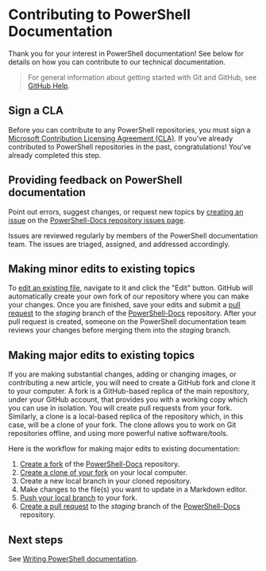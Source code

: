 # Contributing to PowerShell Documentation

Thank you for your interest in PowerShell documentation!
See below for details on how you can contribute to our technical documentation.

>For general information about getting started with Git and GitHub, see [GitHub Help][git-help].

## Sign a CLA

Before you can contribute to any PowerShell repositories, you must sign a
[Microsoft Contribution Licensing Agreement (CLA)][cla].
If you've already contributed to PowerShell repositories in the past, congratulations!
You've already completed this step.

## Providing feedback on PowerShell documentation

Point out errors, suggest changes, or request new topics by [creating an issue][new-issue]
on the [PowerShell-Docs repository issues page][doc-issues].

Issues are reviewed regularly by members of the PowerShell documentation team.
The issues are triaged, assigned, and addressed accordingly.

## Making minor edits to existing topics

To [edit an existing file][edit-file], navigate to it and click the "Edit" button.
GitHub will automatically create your own fork of our repository where you can make your changes.
Once you are finished, save your edits and submit a [pull request][pull] to the *staging* branch
of the [PowerShell-Docs][docs-repo] repository.
After your pull request is created, someone on the PowerShell documentation team reviews your changes
before merging them into the *staging* branch.

## Making major edits to existing topics

If you are making substantial changes, adding or changing images, or contributing a new article, you will need to create a GitHub fork
and clone it to your computer.
A fork is a GitHub-based replica of the main repository, under your GitHub account,
that provides you with a working copy which you can use in isolation.
You will create pull requests from your fork.
Similarly, a clone is a local-based replica of the repository which, in this case, will be a clone of your fork.
The clone allows you to work on Git repositories offline, and using more powerful native software/tools.

Here is the workflow for making major edits to existing documentation:

1. [Create a fork][fork] of the [PowerShell-Docs][docs-repo] repository.
2. [Create a clone of your fork][clone] on your local computer.
3. Create a new local branch in your cloned repository.
4. Make changes to the file(s) you want to update in a Markdown editor.
5. [Push your local branch][push] to your fork.
6. [Create a pull request][pull] to the *staging* branch of the [PowerShell-Docs][docs-repo] repository.


## Next steps

See [Writing PowerShell documentation](2-WRITING.md).

<!-- External URLs -->
[git-help]: https://help.github.com/
[cla]: https://cla.microsoft.com/
[new-issue]: https://help.github.com/articles/creating-an-issue/
[doc-issues]: https://github.com/PowerShell/PowerShell-Docs/issues
[edit-file]: https://help.github.com/articles/editing-files-in-another-user-s-repository/
[docs-repo]: https://github.com/PowerShell/PowerShell-Docs
[fork]: https://help.github.com/articles/fork-a-repo/
[clone]: https://help.github.com/articles/cloning-a-repository/
[push]: https://help.github.com/articles/pushing-to-a-remote/
[pull]: https://help.github.com/articles/creating-a-pull-request/
